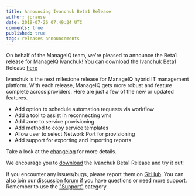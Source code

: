 ```yaml
---
title: Announcing Ivanchuk Beta1 Release
author: jprause
date: 2019-07-26 07:49:24 UTC
comments: true
published: true
tags: releases announcements
---
```


On behalf of the ManageIQ team, we're pleased to announce the Beta1 release for ManageIQ Ivanchuk! You can download the Ivanchuk Beta1 Release [here](http://manageiq.org/download/)

Ivanchuk is the next milestone release for ManageIQ hybrid IT management platform. With each release, ManageIQ gets more robust and feature complete across providers. Here are just a few of the new or updated features.

* Add option to schedule automation requests via workflow
* Add a tool to assist in reconnecting vms
* Add zone to service provisioning
* Add method to copy service templates
* Allow user to select Network Port for provisioning
* Add support for exporting and importing reports

Take a look at the [changelog](https://github.com/ManageIQ/manageiq/blob/ivanchuk/CHANGELOG.md/) for more details.

We encourage you to [download](http://manageiq.org/download/) the Ivanchuk Beta1 Release and try it out!


If you encounter any issues/bugs, please report them on [GitHub](https://github.com/ManageIQ/manageiq/issues). You can also join our [discussion forum](http://talk.manageiq.org/) if you have questions or need more support. Remember to use the ["Support"](http://talk.manageiq.org/c/support) category.
